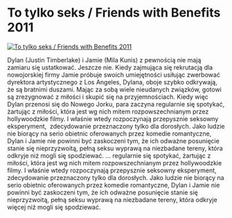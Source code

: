 To tylko seks / Friends with Benefits 2011 
=============
[![To tylko seks / Friends with Benefits 2011 ](http://vidos.pl/images/player.gif)](http://vidos.pl/to-tylko-seks-friends-with-benefits-2011)

 Dylan (Justin Timberlake) i Jamie (Mila Kunis) z pewnością nie mają zamiaru się ustatkować. Jeszcze nie. Kiedy zajmująca się rekrutacją dla nowojorskiej firmy Jamie próbuje swoich umiejętności usiłując zwerbować dyrektora artystycznego z Los Angeles, Dylana, oboje szybko odkrywają, że są bratnimi duszami. Mając za sobą wiele nieudanych związków, gotowi są zrezygnować z miłości i skupić się na przyjemnościach. Kiedy więc Dylan przenosi się do Nowego Jorku, para zaczyna regularnie się spotykać, żartując z miłości, która jest wg nich mitem rozpowszechnianym przez hollywoodzkie filmy. I właśnie wtedy rozpoczynają przepysznie seksowny eksperyment,  zdecydowanie przeznaczony tylko dla dorosłych. Jako ludzie nie biorący na serio obietnic oferowanych przez komedie romantyczne, Dylan i Jamie nie powinni być zaskoczeni tym, że ich odważne posunięcie stanie się nieprzyzwoitą, pełną seksu wyprawą na niezbadane tereny, która odkryje  niż mogli się spodziewać.  ... regularnie się spotykać, żartując z miłości, która jest wg nich mitem rozpowszechnianym przez hollywoodzkie filmy. I właśnie wtedy rozpoczynają przepysznie seksowny eksperyment,  zdecydowanie przeznaczony tylko dla dorosłych. Jako ludzie nie biorący na serio obietnic oferowanych przez komedie romantyczne, Dylan i Jamie nie powinni być zaskoczeni tym, że ich odważne posunięcie stanie się nieprzyzwoitą, pełną seksu wyprawą na niezbadane tereny, która odkryje więcej niż mogli się spodziewać.
